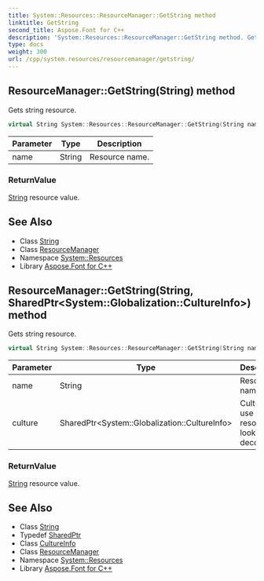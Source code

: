 ```yaml
---
title: System::Resources::ResourceManager::GetString method
linktitle: GetString
second_title: Aspose.Font for C++
description: 'System::Resources::ResourceManager::GetString method. Gets string resource in C++.'
type: docs
weight: 300
url: /cpp/system.resources/resourcemanager/getstring/
---
```

## ResourceManager::GetString(String) method


Gets string resource.

```cpp
virtual String System::Resources::ResourceManager::GetString(String name)
```


| Parameter | Type | Description |
| --- | --- | --- |
| name | String | Resource name. |

### ReturnValue

[String](../../../system/string/) resource value.

## See Also

* Class [String](../../../system/string/)
* Class [ResourceManager](../)
* Namespace [System::Resources](../../)
* Library [Aspose.Font for C++](../../../)
## ResourceManager::GetString(String, SharedPtr\<System::Globalization::CultureInfo\>) method


Gets string resource.

```cpp
virtual String System::Resources::ResourceManager::GetString(String name, SharedPtr<System::Globalization::CultureInfo> culture)
```


| Parameter | Type | Description |
| --- | --- | --- |
| name | String | Resource name. |
| culture | SharedPtr\<System::Globalization::CultureInfo\> | Culture to use during resource lookup and decoding. |

### ReturnValue

[String](../../../system/string/) resource value.

## See Also

* Class [String](../../../system/string/)
* Typedef [SharedPtr](../../../system/sharedptr/)
* Class [CultureInfo](../../../system.globalization/cultureinfo/)
* Class [ResourceManager](../)
* Namespace [System::Resources](../../)
* Library [Aspose.Font for C++](../../../)
